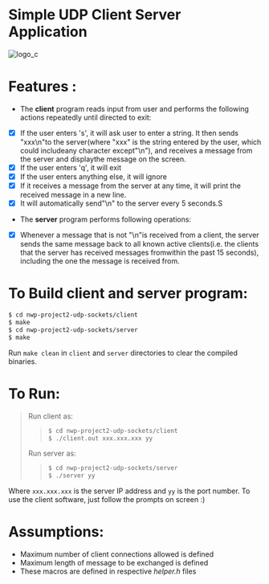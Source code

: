 # Simple UDP Client Server Application

  ![logo_c ]
  # Features :
  - The **client** program reads input from user and performs the following actions repeatedly until directed to exit:
  - [X] If the user enters 's', it will ask user to enter a string. It then sends "xxx\n"to the server(where "xxx" is the string entered by the user, which could includeany character except"\n"), and receives a message from the server and displaythe message 
  on the screen.
  - [X] If the user enters 'q', it will exit
  - [X] If the user enters anything else, it will ignore
  - [X] If it receives a message from the server at any time, it will print the received message in a new line.
  - [X] It will automatically send"\n" to the server every 5 seconds.S

  - The **server** program performs following operations:
  - [X] Whenever a message that is not "\n"is received from a client, the server sends the same message back to all known active clients(i.e. the clients that the server has received messages fromwithin the past 15 seconds), including the one the message is received from.

  # To Build client and server program:
  ``` sh
  $ cd nwp-project2-udp-sockets/client
  $ make
  $ cd nwp-project2-udp-sockets/server
  $ make
  ```
  Run  ```make clean``` in ```client``` and ```server``` directories to clear the compiled binaries.
  # To Run:
  > Run client as:
  >>``` sh
  >>$ cd nwp-project2-udp-sockets/client
  >>$ ./client.out xxx.xxx.xxx yy
  >>```
  > Run server as:
  >>``` sh
  >>$ cd nwp-project2-udp-sockets/server
  >>$ ./server yy
  >>```

  Where ```xxx.xxx.xxx``` is the server IP address and ```yy``` is the port number. 
To use the client software, just follow the prompts on screen :)

  # Assumptions:
  * Maximum number of client connections allowed is defined 
  * Maximum length of message to be exchanged is defined
  * These macros are defined in respective *helper.h* files

 [logo_c]: <https://seeklogo.com/images/C/c-programming-language-logo-9B32D017B1-seeklogo.com.png>
